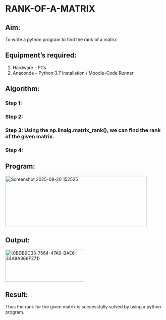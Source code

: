 # RANK-OF-A-MATRIX
## Aim:
To write a python program to find the rank of a matrix
## Equipment’s required:
1. 	Hardware – PCs
2. 	Anaconda – Python 3.7 Installation / Moodle-Code Runner
## Algorithm:
### Step 1: 
### Step 2: 
### Step 3: Using the np.linalg.matrix_rank(), we can find the rank of the given matrix.
### Step 4: 
## Program:
<img width="448" height="162" alt="Screenshot 2025-09-20 152525" src="https://github.com/user-attachments/assets/a0477b41-ef86-4d80-8d52-6620b6e06909" />


## Output:
<img width="250" height="101" alt="{0BDB9C33-7564-47A9-BAE6-34A8A366F271}" src="https://github.com/user-attachments/assets/a460b445-d330-4fcc-a47c-95b86a1203aa" />

## Result:
Thus the rank for the given matrix is successfully solved by  using a python program.

